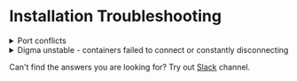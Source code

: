 # Installation Troubleshooting

<details>

<summary>Port conflicts</summary>

If your system is using one of the default ports required by Digma, you can easily change the port configuration by modifying the Digma Docker Compose file.

To change the default Digma API or Jaeger ports simply add the below:

```
  jaeger:
    image: jaegertracing/all-in-one:1.45.0
    expose:
      - "5317"
    ports:
      - "[NEW_JAEGER_PORT]:16686"
      
  digma-compound:
    image: digmatic/digma-compound:0.2.249
    ports:
      - "5050:5050"
      - "[NEW_API_PORT]:5051"
```

If you need to change the default collector port (:5050),  the change also requires an additional step of setting an environment variable as follows:

```
  digma-compound:
    image: digmatic/digma-compound:0.2.249
    ports:
      - “[NEW_COLLECTOR_PORT:NEW_COLLECTOR_PORT”
      - “5051:5051"
    environment:
      - Collector.Endpoints__Default__Port=NEW_COLLECTOR_PORT    
```

Finally, update the new ports in the plugin settings page which you can access via the IntellIJ settings page:

<img src="../../.gitbook/assets/image (24) (1).png" alt="" data-size="original">





</details>

<details>

<summary>Digma unstable - containers failed to connect or constantly disconnecting</summary>

This is often related to memory limits related to the resources assigned to your Docker platform. When Digma is busy processing data, some of its components might use up more memory, peaking at a little over 2GB before going down again.

1. Try increasing the memory available to the Docker VM to at least 3GB
2. Check the docker logs for the restarting container to pick up on any issues
3. If you are using Docker Desktop make sure you update it to the latest release. Some older versions of Docker Desktop suffer from know problems that affect Digma.

</details>

Can't find the answers you are looking for?  Try out [Slack](https://join.slack.com/t/continuous-feedback/shared\_invite/zt-1hk5rbjow-yXOIxyyYOLSXpCZ4RXstgA) channel.
